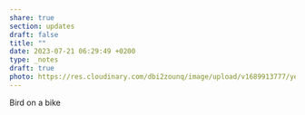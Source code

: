 ```yaml
---
share: true
section: updates
draft: false
title: ""
date: 2023-07-21 06:29:49 +0200
type: _notes
draft: true
photo: https://res.cloudinary.com/dbi2zounq/image/upload/v1689913777/yeutymj1dec8vwpxwral.jpg
---
```


Bird on a bike
